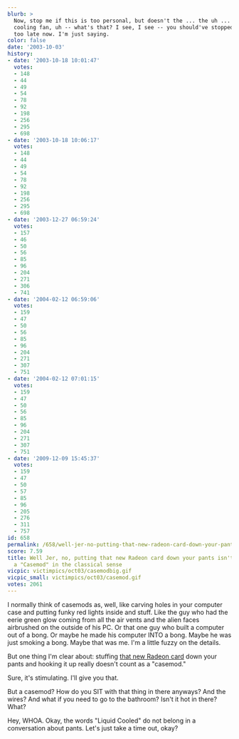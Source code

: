 ```yaml
---
blurb: >
  Now, stop me if this is too personal, but doesn't the ... the uh ... doesn't the
  cooling fan, uh -- what's that? I see, I see -- you should've stopped me. No, no,
  too late now. I'm just saying.
color: false
date: '2003-10-03'
history:
- date: '2003-10-18 10:01:47'
  votes:
  - 148
  - 44
  - 49
  - 54
  - 78
  - 92
  - 198
  - 256
  - 295
  - 698
- date: '2003-10-18 10:06:17'
  votes:
  - 148
  - 44
  - 49
  - 54
  - 78
  - 92
  - 198
  - 256
  - 295
  - 698
- date: '2003-12-27 06:59:24'
  votes:
  - 157
  - 46
  - 50
  - 56
  - 85
  - 96
  - 204
  - 271
  - 306
  - 741
- date: '2004-02-12 06:59:06'
  votes:
  - 159
  - 47
  - 50
  - 56
  - 85
  - 96
  - 204
  - 271
  - 307
  - 751
- date: '2004-02-12 07:01:15'
  votes:
  - 159
  - 47
  - 50
  - 56
  - 85
  - 96
  - 204
  - 271
  - 307
  - 751
- date: '2009-12-09 15:45:37'
  votes:
  - 159
  - 47
  - 50
  - 57
  - 85
  - 96
  - 205
  - 276
  - 311
  - 757
id: 658
permalink: /658/well-jer-no-putting-that-new-radeon-card-down-your-pants-isnt-what-id-consider-a-casemod-in-the-classical-sense/
score: 7.59
title: Well Jer, no, putting that new Radeon card down your pants isn't what I'd consider
  a "Casemod" in the classical sense
vicpic: victimpics/oct03/casemodbig.gif
vicpic_small: victimpics/oct03/casemod.gif
votes: 2061
---
```


I normally think of casemods as, well, like carving holes in your
computer case and putting funky red lights inside and stuff. Like the
guy who had the eerie green glow coming from all the air vents and the
alien faces airbrushed on the outside of his PC. Or that one guy who
built a computer out of a bong. Or maybe he made his computer INTO a
bong. Maybe he was just smoking a bong. Maybe that was me. I'm a little
fuzzy on the details.

But one thing I'm clear about: stuffing [that new Radeon
card](http://web.archive.org/web/20031003000000/http://www.gamespy.com/hardware/october03/radeon/)
down your pants and hooking it up really doesn't count as a "casemod."

Sure, it's stimulating. I'll give you that.

But a casemod? How do you SIT with that thing in there anyways? And the
wires? And what if you need to go to the bathroom? Isn't it hot in
there? What?

Hey, WHOA. Okay, the words "Liquid Cooled" do not belong in a
conversation about pants. Let's just take a time out, okay?